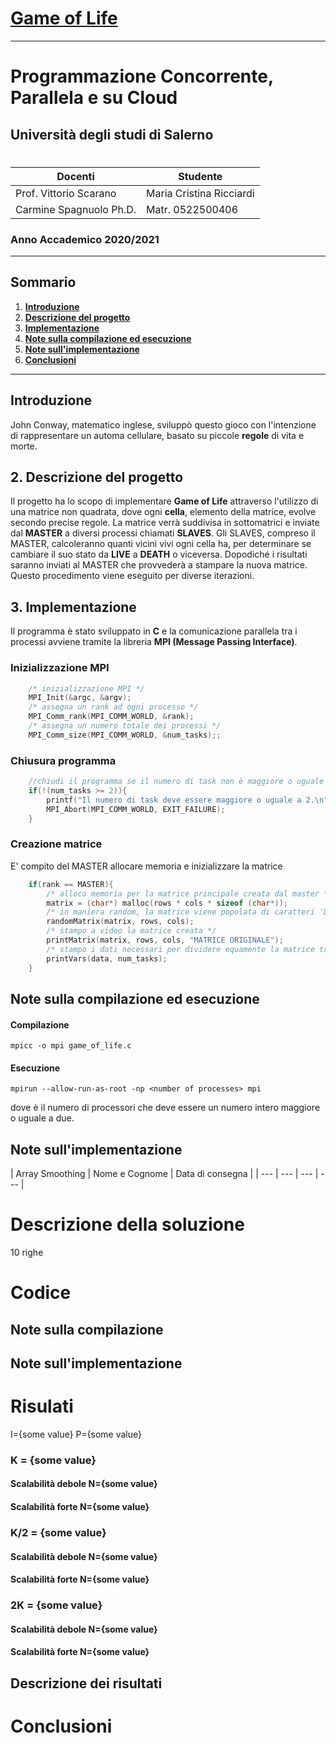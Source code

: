 # [Game of Life](https://en.wikipedia.org/wiki/Conway%27s_Game_of_Life)
***
# Programmazione Concorrente, Parallela e su Cloud
## Università degli studi di Salerno
#
| Docenti      | Studente |
| ----------- | ----------- |
| Prof. Vittorio Scarano      | Maria Cristina Ricciardi        |
| Carmine Spagnuolo Ph.D.   | Matr. 0522500406        |

### **Anno Accademico 2020/2021**
***

## **Sommario** 
 1. [**Introduzione**](#introduzione)
 2. [**Descrizione del progetto**](#descrizione-del-progetto)
 3. [**Implementazione**](#implementazione)
 4. [**Note sulla compilazione ed esecuzione**](#note-compilazione-esecuzione)
 5. [**Note sull'implementazione**](#note-implementazione)
 6. [**Conclusioni**](#conclusioni)
 
***

## **Introduzione**
John Conway, matematico inglese, sviluppò questo gioco con l'intenzione di rappresentare un automa cellulare, basato su piccole **regole** di vita e morte. 

## **2. Descrizione del progetto**
Il progetto ha lo scopo di implementare **Game of Life** attraverso l'utilizzo di una matrice non quadrata, dove ogni **cella**, elemento della matrice, evolve secondo precise regole. La matrice verrà suddivisa in sottomatrici e inviate dal **MASTER** a diversi processi chiamati **SLAVES**. Gli SLAVES, compreso il MASTER, calcoleranno quanti vicini vivi ogni cella ha, per determinare se cambiare il suo stato da **LIVE** a **DEATH** o viceversa. Dopodiché i risultati saranno inviati al MASTER che provvederà a stampare la nuova matrice. Questo procedimento viene eseguito per diverse iterazioni.

## **3. Implementazione**
Il programma è stato sviluppato in **C** e la comunicazione parallela tra i processi avviene tramite la libreria **MPI (Message Passing Interface)**.

### Inizializzazione MPI  
```c
    /* inizializzazione MPI */
    MPI_Init(&argc, &argv);
    /* assegna un rank ad ogni processo */
    MPI_Comm_rank(MPI_COMM_WORLD, &rank);
    /* assegna un numero totale dei processi */
    MPI_Comm_size(MPI_COMM_WORLD, &num_tasks);;
```

### Chiusura programma
```c
    //chiudi il programma se il numero di task non è maggiore o uguale a 2
    if(!(num_tasks >= 2)){
        printf("Il numero di task deve essere maggiore o uguale a 2.\n");
        MPI_Abort(MPI_COMM_WORLD, EXIT_FAILURE);
    }
```
### Creazione matrice 
E' compito del MASTER allocare memoria e inizializzare la matrice
```c
    if(rank == MASTER){
        /* alloco memoria per la matrice principale creata dal master */
        matrix = (char*) malloc(rows * cols * sizeof (char*));
        /* in maniera random, la matrice viene popolata di caratteri 'D' (death) e 'L' (live) */
        randomMatrix(matrix, rows, cols);
        /* stampo a video la matrice creata */
        printMatrix(matrix, rows, cols, "MATRICE ORIGINALE");
        /* stampo i dati necessari per dividere equamente la matrice tra i tutti i processi */
        printVars(data, num_tasks);
    }
```
## **Note sulla compilazione ed esecuzione**
#### Compilazione
```
mpicc -o mpi game_of_life.c
```
#### Esecuzione
```
mpirun --allow-run-as-root -np <number of processes> mpi
```
dove <number of processes> è il numero di processori che deve essere un numero intero maggiore o uguale a due.
## **Note sull'implementazione**

| Array Smoothing | Nome e Cognome | Data di consegna |
| --- | --- | --- | --- |
# Descrizione della soluzione
10 righe
# Codice
<!--```c
#include <mpi.h>
#include <stdio.h>
int main(int argc, char** argv) {
MPI_Init(NULL, NULL);
int world_size;
MPI_Comm_size(MPI_COMM_WORLD, &world_size);
int world_rank;
MPI_Comm_rank(MPI_COMM_WORLD, &world_rank);
char processor_name[MPI_MAX_PROCESSOR_NAME];
int name_len;
MPI_Get_processor_name(processor_name, &name_len);
printf("Hello world from processor %s, rank %d out of %d processors\n",
processor_name, world_rank, world_size);
MPI_Finalize();
}
```-->
## Note sulla compilazione
## Note sull'implementazione
# Risulati
I={some value}
P={some value}
### K = {some value}
#### Scalabilità debole N={some value}
#### Scalabilità forte N={some value}
### K/2 = {some value}
#### Scalabilità debole N={some value}
#### Scalabilità forte N={some value}
### 2K = {some value}
#### Scalabilità debole N={some value}
#### Scalabilità forte N={some value}
## Descrizione dei risultati
# Conclusioni
